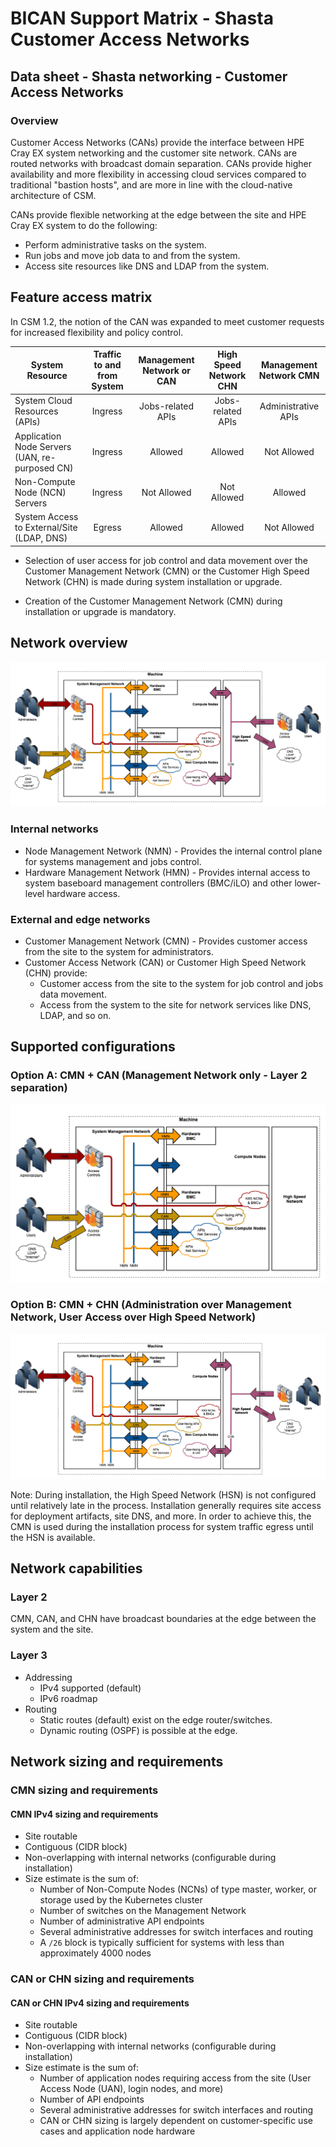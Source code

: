 # BICAN Support Matrix - Shasta Customer Access Networks

## Data sheet - Shasta networking - Customer Access Networks

### Overview

Customer Access Networks (CANs) provide the interface between HPE Cray EX system networking and the customer site network. CANs are routed networks with broadcast domain separation.
CANs provide higher availability and more flexibility in accessing cloud services compared to traditional "bastion hosts", and are more in line with the cloud-native architecture of CSM.

CANs provide flexible networking at the edge between the site and HPE Cray EX system to do the following:

* Perform administrative tasks on the system.
* Run jobs and move job data to and from the system.
* Access site resources like DNS and LDAP from the system.

## Feature access matrix

In CSM 1.2, the notion of the CAN was expanded to meet customer requests for increased flexibility and policy control.

| System Resource                                     | Traffic to and from System | Management Network or CAN | High Speed Network CHN | Management Network CMN |
|-----------------------------------------------------|:--------------------------:|:-------------------------:|:----------------------:|:----------------------:|
| System Cloud Resources (APIs)                       |          Ingress           |     Jobs-related APIs     |   Jobs-related APIs    |  Administrative APIs   |
| Application Node Servers (UAN, re-purposed CN) |          Ingress           |          Allowed          |        Allowed         |      Not Allowed       |
| Non-Compute Node (NCN) Servers                      |          Ingress           |        Not Allowed        |      Not Allowed       |        Allowed         |
| System Access to External/Site (LDAP, DNS)          |           Egress           |          Allowed          |        Allowed         |      Not Allowed       |

* Selection of user access for job control and data movement over the Customer Management Network (CMN) or the Customer High Speed Network (CHN) is made during system installation or upgrade.

* Creation of the Customer Management Network (CMN) during installation or upgrade is mandatory.

## Network overview

![TDS CAN overview](img/tds_can_overview.png)

### Internal networks

* Node Management Network (NMN) \- Provides the internal control plane for systems management and jobs control.
* Hardware Management Network (HMN) \- Provides internal access to system baseboard management controllers (BMC/iLO) and other lower-level hardware access.

### External and edge networks

* Customer Management Network (CMN) \- Provides customer access from the site to the system for administrators.
* Customer Access Network (CAN) or Customer High Speed Network (CHN) provide:
  * Customer access from the site to the system for job control and jobs data movement.
  * Access from the system to the site for network services like DNS, LDAP, and so on.

## Supported configurations

### Option A: CMN + CAN (Management Network only - Layer 2 separation)

![CMN plus CAN](img/cmn_plus_can.png)

### Option B: CMN + CHN (Administration over Management Network, User Access over High Speed Network)

![CMN plus CHN](img/cmn_plus_chn.png)

Note: During installation, the High Speed Network (HSN) is not configured until relatively late in the process.
Installation generally requires site access for deployment artifacts, site DNS, and more.
In order to achieve this, the CMN is used during the installation process for system traffic egress until the HSN is available.

## Network capabilities

### Layer 2

CMN, CAN, and CHN have broadcast boundaries at the edge between the system and the site.

### Layer 3

* Addressing
  * IPv4 supported (default)
  * IPv6 roadmap
* Routing
  * Static routes (default) exist on the edge router/switches.
  * Dynamic routing (OSPF) is possible at the edge.

## Network sizing and requirements

### CMN sizing and requirements

#### CMN IPv4 sizing and requirements

* Site routable
* Contiguous (CIDR block)
* Non-overlapping with internal networks (configurable during installation)
* Size estimate is the sum of:
  * Number of Non-Compute Nodes (NCNs) of type master, worker, or storage used by the Kubernetes cluster
  * Number of switches on the Management Network
  * Number of administrative API endpoints
  * Several administrative addresses for switch interfaces and routing
  * A `/26` block is typically sufficient for systems with less than approximately 4000 nodes

### CAN or CHN sizing and requirements

#### CAN or CHN IPv4 sizing and requirements

* Site routable
* Contiguous (CIDR block)
* Non-overlapping with internal networks (configurable during installation)
* Size estimate is the sum of:
  * Number of application nodes requiring access from the site (User Access Node (UAN), login nodes, and more)
  * Number of API endpoints
  * Several administrative addresses for switch interfaces and routing
  * CAN or CHN sizing is largely dependent on customer-specific use cases and application node hardware
